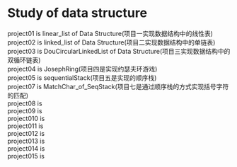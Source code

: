 # Study of data structure
project01 is linear_list of Data Structure(项目一实现数据结构中的线性表)<br>
project02 is linked_list of Data Structure(项目二实现数据结构中的单链表)<br>
project03 is DouCircularLinkedList of Data Structure(项目三实现数据结构中的双循环链表)<br>
project04 is JosephRing(项目四是实现约瑟夫环游戏)<br>
project05 is sequentialStack(项目五是实现的顺序栈)<br>
project07 is MatchChar_of_SeqStack(项目七是通过顺序栈的方式实现括号字符的匹配)<br>
project08 is<br>
project09 is<br>
project010 is<br>
project011 is<br>
project012 is<br>
project013 is<br>
project014 is<br>
project015 is<br>
